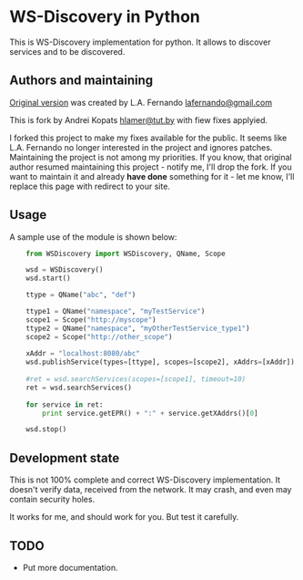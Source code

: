 WS-Discovery in Python
======================
This is WS-Discovery implementation for python.
It allows to discover services and to be discovered.

Authors and maintaining
-----------------------
[Original version](http://code.google.com/p/python-ws-discovery/) was created by L.A. Fernando <lafernando@gmail.com>

This is fork by Andrei Kopats <hlamer@tut.by> with fiew fixes applyied.

I forked this project to make my fixes available for the public. It seems like L.A. Fernando no longer interested in the project and ignores patches.
Maintaining the project is not among my priorities. If you know, that original author resumed maintaining this project - notify me, I'll drop the fork. If you want to maintain it and already **have done** something for it - let me know, I'll replace this page with redirect to your site.

Usage
-----

A sample use of the module is shown below:
```python
    from WSDiscovery import WSDiscovery, QName, Scope

    wsd = WSDiscovery()
    wsd.start()

    ttype = QName("abc", "def")

    ttype1 = QName("namespace", "myTestService")
    scope1 = Scope("http://myscope")
    ttype2 = QName("namespace", "myOtherTestService_type1")
    scope2 = Scope("http://other_scope")
    
    xAddr = "localhost:8080/abc"
    wsd.publishService(types=[ttype], scopes=[scope2], xAddrs=[xAddr])
    
    #ret = wsd.searchServices(scopes=[scope1], timeout=10)
    ret = wsd.searchServices()
    
    for service in ret:
        print service.getEPR() + ":" + service.getXAddrs()[0]

    wsd.stop()
```

Development state
-----------------
This is not 100% complete and correct WS-Discovery implementation. It doesn't verify data, received from the network. It may crash, and even may contain security holes. 

It works for me, and should work for you. But test it carefully.

TODO
----

* Put more documentation.
